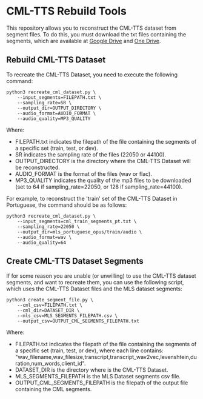 # CML-TTS Rebuild Tools 

This repository allows you to reconstruct the CML-TTS dataset from segment files. To do this, you must download the txt files containing the segments, which are available at [Google Drive](https://drive.google.com/file/d/102DxVPyR9VgRFIZaFtEHJ3u_YAW9ZnEq/view?usp=sharing) and [One Drive](https://ufmtbr-my.sharepoint.com/:u:/g/personal/fredoliveira_ufmt_br/EScW5_fYuvtIslONTsyYJhsBiu8nzWwjDRFmMc8qBrpa7g?e=Ebrnrh).

## Rebuild CML-TTS Dataset

To recreate the CML-TTS Dataset, you need to execute the following command:
```
python3 recreate_cml_dataset.py \
    --input_segments=FILEPATH.txt \
    --sampling_rate=SR \
    --output_dir=OUTPUT_DIRECTORY \
    --audio_format=AUDIO_FORMAT \ 
    --audio_quality=MP3_QUALITY
```

Where:
- FILEPATH.txt  indicates the filepath of the file containing the segments of a specific set (train, test, or dev).
- SR indicates the sampling rate of the files (22050 or 44100).
- OUTPUT_DIRECTORY is the directory where the CML-TTS Dataset will be reconstructed.
- AUDIO_FORMAT is the format of the files (wav or flac).
- MP3_QUALITY indicates the quality of the mp3 files to be downloaded (set to 64 if sampling_rate=22050, or 128 if sampling_rate=44100).


For example, to reconstruct the 'train' set of the CML-TTS Dataset in Portuguese, the command should be as follows:

```
python3 recreate_cml_dataset.py \
    --input_segments=cml_train_segments_pt.txt \
    --sampling_rate=22050 \
    --output_dir=mls_portuguese_opus/train/audio \
    --audio_format=wav \ 
    --audio_quality=64
```


## Create CML-TTS Dataset Segments

If for some reason you are unable (or unwilling) to use the CML-TTS dataset segments, and want to recreate them, you can use the following script, which uses the CML-TTS Dataset files and the MLS dataset segments:


```
python3 create_segment_file.py \
    --cml_csv=FILEPATH.txt \
    --cml_dir=DATASET_DIR \
    --mls_csv=MLS_SEGMENTS_FILEPATH.csv \
    --output_csv=OUTPUT_CML_SEGMENTS_FILEPATH.txt
```

Where:
- FILEPATH.txt  indicates the filepath of the file containing the segments of a specific set (train, test, or dev), where each line contains: "wav_filename,wav_filesize,transcript,transcript_wav2vec,levenshtein,duration,num_words,client_id".
- DATASET_DIR is the directory where is the CML-TTS Dataset.
- MLS_SEGMENTS_FILEPATH is the MLS Dataset segments csv file.
- OUTPUT_CML_SEGMENTS_FILEPATH is the filepath of the output file containing the CML segments.
